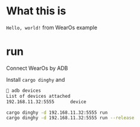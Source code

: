 # What this is
`Hello, world!` from WearOs example

# run
Connect WearOs by ADB

Install `cargo dinghy` and
```bash
 adb devices
List of devices attached
192.168.11.32:5555      device

cargo dinghy -d 192.168.11.32:5555 run
cargo dinghy -d 192.168.11.32:5555 run --release
```
